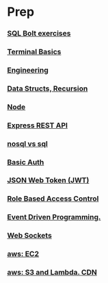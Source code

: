 # Prep

### [SQL Bolt exercises](SQL.md)
### [Terminal Basics](terminal.md)
### [Engineering](js401/prep_engineering.md)
### [Data Structs, Recursion](js401/data_structs.md)

### [Node](js401%2Fjs401_01.md)
### [Express REST API](js401/03.md)
### [nosql vs sql](js401%2Fjs401_04.md)
### [Basic Auth](js401%2F05.md)
### [JSON Web Token (JWT)](js401/06.md)
### [Role Based Access Control](js401/07.md)
### [Event Driven Programming.](./js401/08.md)

### [Web Sockets](./js401/09.md)
### [aws: EC2](./js401/10.md)
### [aws: S3 and Lambda. CDN](js401%2F11.md)